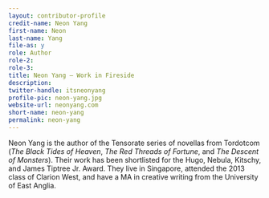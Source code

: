 ```yaml
---
layout: contributor-profile
credit-name: Neon Yang
first-name: Neon
last-name: Yang
file-as: y
role: Author
role-2:
role-3:
title: Neon Yang — Work in Fireside
description:
twitter-handle: itsneonyang
profile-pic: neon-yang.jpg
website-url: neonyang.com
short-name: neon-yang
permalink: neon-yang
---
```

Neon Yang is the author of the Tensorate series of novellas from Tordotcom (_The Black Tides of Heaven_, _The Red Threads of Fortune_, and _The Descent of Monsters_). Their work has been shortlisted for the Hugo, Nebula, Kitschy, and James Tiptree Jr. Award. They live in Singapore, attended the 2013 class of Clarion West, and have a MA in creative writing from the University of East Anglia.
